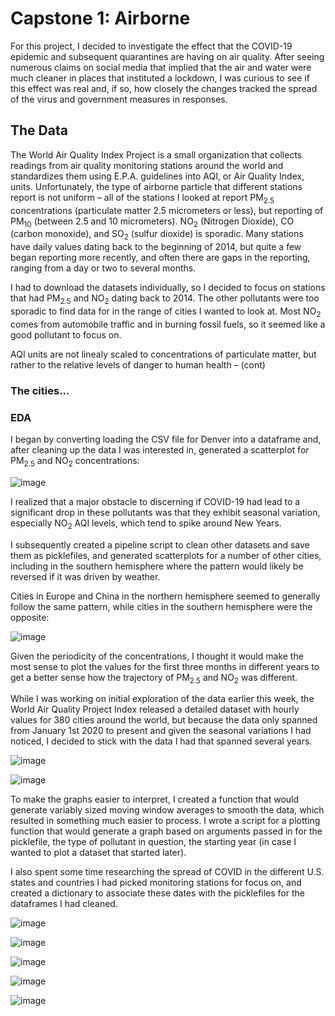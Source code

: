 # Capstone 1: Airborne

For this project, I decided to investigate the effect that the COVID-19 epidemic and subsequent quarantines are having on air quality. After seeing numerous claims on social media that implied that the air and water were much cleaner in places that instituted a lockdown, I was curious to see if this effect was real and, if so, how closely the changes tracked the spread of the virus and government measures in responses.

## The Data

The World Air Quality Index Project is a small organization that collects readings from air quality monitoring stations around the world and standardizes them using E.P.A. guidelines into AQI, or Air Quality Index, units. Unfortunately, the type of airborne particle that different stations report is not uniform – all of the stations I looked at report PM<sub>2.5</sub> concentrations (particulate matter 2.5 micrometers or less), but reporting of PM<sub>10</sub> (between 2.5 and 10 micrometers). NO<sub>2</sub> (Nitrogen Dioxide), CO (carbon monoxide), and SO<sub>2</sub> (sulfur dioxide) is sporadic. Many stations have daily values dating back to the beginning of 2014, but quite a few began reporting more recently, and often there are gaps in the reporting, ranging from a day or two to several months. 

I had to download the datasets individually, so I decided to focus on stations that had PM<sub>2.5</sub> and  NO<sub>2</sub> dating back to 2014. The other pollutants were too sporadic to find data for in the range of cities I wanted to look at. Most NO<sub>2</sub> comes from automobile traffic and in burning fossil fuels, so it seemed like a good pollutant to focus on. 

AQI units are not linealy scaled to concentrations of particulate matter, but rather to the relative levels of danger to human health – (cont)

### The cities...


### EDA

I began by converting loading the CSV file for Denver into a dataframe and, after cleaning up the data I was interested in, generated a scatterplot for PM<sub>2.5</sub> and NO<sub>2</sub> concentrations: 

![image](images/scatterplots/scatterdenver.png)

I realized that a major obstacle to discerning if COVID-19 had lead to a significant drop in these pollutants was that they exhibit seasonal variation, especially NO<sub>2</sub> AQI levels, which tend to spike around New Years.  

I subsequently created a pipeline script to clean other datasets and save them as picklefiles, and generated scatterplots for a number of other cities, including in the southern hemisphere where the pattern would likely be reversed if it was driven by weather. 

Cities in Europe and China in the northern hemisphere seemed to generally follow the same pattern, while cities in the southern hemisphere were the opposite:

![image](images/comparative_scatterplots/scattersantiagomadrid.png)


Given the periodicity of the concentrations, I thought it would make the most sense to plot the values for the first three months in different years to get a better sense how the trajectory of PM<sub>2.5</sub> and NO<sub>2</sub> was different. 

While I was working on initial exploration of the data earlier this week, the World Air Quality Project Index released a detailed dataset with hourly values for 380 cities around the world, but because the data only spanned from January 1st 2020 to present and given the seasonal variations I had noticed, I decided to stick with the data I had that spanned several years.

![image](images/screenshots/no2screenshot.png)

![image](images/screenshots/pm25screenshot.png)

To make the graphs easier to interpret, I created a function that would generate variably sized moving window averages to smooth the data, which resulted in something much easier to process. I wrote a script for a plotting function that would generate a graph based on arguments passed in for the picklefile, the type of pollutant in question, the starting year (in case I wanted to plot a dataset that started later). 

I also spent some time researching the spread of COVID in the different U.S. states and countries I had picked monitoring stations for focus on, and created a dictionary to associate these dates with the picklefiles for the dataframes I had cleaned. 

![image](images/quarterly_plots/q1denverno2.png)

![image](images/quarterly_plots/q1wuhanno2.png)

![image](images/quarterly_plots/q1nycno2.png)

![image](images/quarterly_plots/q1parisno2.png)

![image](images/quarterly_plots/q1santiagono2.png)

















